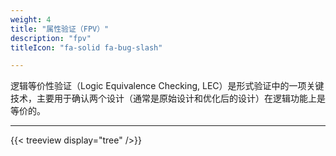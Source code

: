 ```yaml
---
weight: 4
title: "属性验证（FPV）"
description: "fpv"
titleIcon: "fa-solid fa-bug-slash"

---
```


逻辑等价性验证（Logic Equivalence Checking, LEC）是形式验证中的一项关键技术，主要用于确认两个设计（通常是原始设计和优化后的设计）在逻辑功能上是等价的。

---

{{< treeview
  display="tree"
/>}}
